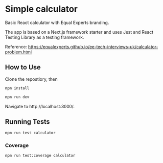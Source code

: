 # Simple calculator

Basic React calculator with Equal Experts branding.

The app is based on a Next.js framework starter and uses Jest and React Testing Library as a testing framework.

Reference: https://equalexperts.github.io/ee-tech-interviews-uk/calculator-problem.html

## How to Use

Clone the repostiory, then

```bash
npm install
```

```bash
npm run dev
```

Navigate to http://localhost:3000/.

## Running Tests

```bash
npm run test calculator
```

### Coverage

```bash
npm run test:coverage calculator
```
